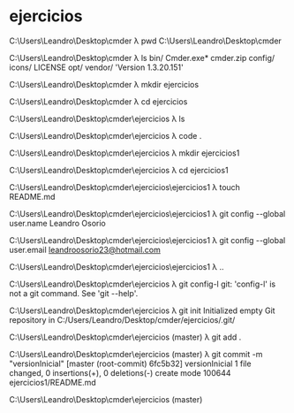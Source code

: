 # ejercicios
C:\Users\Leandro\Desktop\cmder
λ pwd
C:\Users\Leandro\Desktop\cmder

C:\Users\Leandro\Desktop\cmder
λ ls
 bin/   Cmder.exe*   cmder.zip   config/   icons/   LICENSE   opt/   vendor/  'Version 1.3.20.151'

C:\Users\Leandro\Desktop\cmder
λ mkdir ejercicios

C:\Users\Leandro\Desktop\cmder
λ cd ejercicios

C:\Users\Leandro\Desktop\cmder\ejercicios
λ ls

C:\Users\Leandro\Desktop\cmder\ejercicios
λ code .

C:\Users\Leandro\Desktop\cmder\ejercicios
λ mkdir ejercicios1

C:\Users\Leandro\Desktop\cmder\ejercicios
λ cd ejercicios1

C:\Users\Leandro\Desktop\cmder\ejercicios\ejercicios1
λ touch README.md

C:\Users\Leandro\Desktop\cmder\ejercicios\ejercicios1
λ git config --global user.name Leandro Osorio

C:\Users\Leandro\Desktop\cmder\ejercicios\ejercicios1
λ git config --global user.email leandroosorio23@hotmail.com

C:\Users\Leandro\Desktop\cmder\ejercicios\ejercicios1
λ ..

C:\Users\Leandro\Desktop\cmder\ejercicios
λ git config-l
git: 'config-l' is not a git command. See 'git --help'.

C:\Users\Leandro\Desktop\cmder\ejercicios
λ git init
Initialized empty Git repository in C:/Users/Leandro/Desktop/cmder/ejercicios/.git/

C:\Users\Leandro\Desktop\cmder\ejercicios (master)
λ git add .

C:\Users\Leandro\Desktop\cmder\ejercicios (master)
λ git commit -m "versionInicial"
[master (root-commit) 6fc5b32] versionInicial
 1 file changed, 0 insertions(+), 0 deletions(-)
 create mode 100644 ejercicios1/README.md

C:\Users\Leandro\Desktop\cmder\ejercicios (master)
